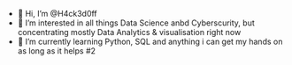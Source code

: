- 👋 Hi, I’m @H4ck3d0ff
- 👀 I’m interested in all things Data Science anbd Cyberscurity, but concentrating mostly Data Analytics & visualisation right now
- 🌱 I’m currently learning Python, SQL and anything i can get my hands on as long as it helps #2

<!---
H4ck3d0ff/H4ck3d0ff is a ✨ special ✨ repository because its `README.md` (this file) appears on your GitHub profile.
You can click the Preview link to take a look at your changes.
--->
